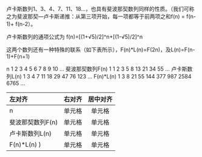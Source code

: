 卢卡斯数列1、3、4、7、11、18…，也具有斐波那契数列同样的性质。（我们可称之为斐波那契—卢卡斯递推：从第三项开始，每一项都等于前两项之和f(n) = f(n-1)+ f(n-2）。

卢卡斯数列的通项公式为 f(n)=[(1+√5)/2]^n+[(1-√5)/2]^n

这两个数列还有一种特殊的联系（如下表所示），F(n)*L(n)=F(2n)，及L(n)=F(n-1)+F(n+1)

n 			            1 	2 	3 	4 	5 	6 	  7 	  8 	  9 	  10 	…
斐波那契数列F(n) 	  1 	1 	2 	3 	5 	8 	  13 	  21 	  34 	  55 	…
卢卡斯数列L(n) 		 1 	 3 	 4 	 7 	 11  18 	 29 	 47 	 76 	 123 	…
F(n)*L(n) 		      1 	3 	8 	21 	55 	144 	377 	987 	2584 	6765 	…


| 左对齐 | 右对齐 | 居中对齐 |
| :-----| ----: | :----: |
| n | 单元格 | 单元格 |
| 斐波那契数列F(n)  | 单元格 | 单元格 |
| 卢卡斯数列L(n)   | 单元格 | 单元格 |
| F(n)*L(n) )  | 单元格 | 单元格 |
